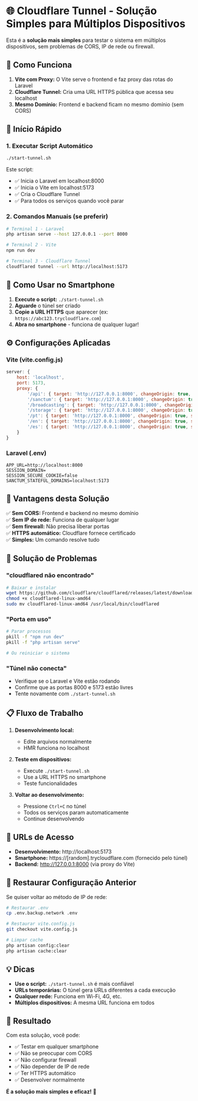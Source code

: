# 🌐 Cloudflare Tunnel - Solução Simples para Múltiplos Dispositivos

Esta é a **solução mais simples** para testar o sistema em múltiplos dispositivos, sem problemas de CORS, IP de rede ou firewall.

## 🎯 Como Funciona

1. **Vite com Proxy:** O Vite serve o frontend e faz proxy das rotas do Laravel
2. **Cloudflare Tunnel:** Cria uma URL HTTPS pública que acessa seu localhost
3. **Mesmo Domínio:** Frontend e backend ficam no mesmo domínio (sem CORS)

## 🚀 Início Rápido

### 1. Executar Script Automático
```bash
./start-tunnel.sh
```

Este script:
- ✅ Inicia o Laravel em localhost:8000
- ✅ Inicia o Vite em localhost:5173  
- ✅ Cria o Cloudflare Tunnel
- ✅ Para todos os serviços quando você parar

### 2. Comandos Manuais (se preferir)
```bash
# Terminal 1 - Laravel
php artisan serve --host 127.0.0.1 --port 8000

# Terminal 2 - Vite
npm run dev

# Terminal 3 - Cloudflare Tunnel
cloudflared tunnel --url http://localhost:5173
```

## 📱 Como Usar no Smartphone

1. **Execute o script:** `./start-tunnel.sh`
2. **Aguarde** o túnel ser criado
3. **Copie a URL HTTPS** que aparecer (ex: `https://abc123.trycloudflare.com`)
4. **Abra no smartphone** - funciona de qualquer lugar!

## ⚙️ Configurações Aplicadas

### Vite (vite.config.js)
```javascript
server: {
    host: 'localhost',
    port: 5173,
    proxy: {
        '/api': { target: 'http://127.0.0.1:8000', changeOrigin: true, secure: false },
        '/sanctum': { target: 'http://127.0.0.1:8000', changeOrigin: true, secure: false },
        '/broadcasting': { target: 'http://127.0.0.1:8000', changeOrigin: true, secure: false },
        '/storage': { target: 'http://127.0.0.1:8000', changeOrigin: true, secure: false },
        '/pt': { target: 'http://127.0.0.1:8000', changeOrigin: true, secure: false },
        '/en': { target: 'http://127.0.0.1:8000', changeOrigin: true, secure: false },
        '/es': { target: 'http://127.0.0.1:8000', changeOrigin: true, secure: false }
    }
}
```

### Laravel (.env)
```env
APP_URL=http://localhost:8000
SESSION_DOMAIN=
SESSION_SECURE_COOKIE=false
SANCTUM_STATEFUL_DOMAINS=localhost:5173
```

## 🔧 Vantagens desta Solução

✅ **Sem CORS:** Frontend e backend no mesmo domínio  
✅ **Sem IP de rede:** Funciona de qualquer lugar  
✅ **Sem firewall:** Não precisa liberar portas  
✅ **HTTPS automático:** Cloudflare fornece certificado  
✅ **Simples:** Um comando resolve tudo  

## 🚨 Solução de Problemas

### "cloudflared não encontrado"
```bash
# Baixar e instalar
wget https://github.com/cloudflare/cloudflared/releases/latest/download/cloudflared-linux-amd64
chmod +x cloudflared-linux-amd64
sudo mv cloudflared-linux-amd64 /usr/local/bin/cloudflared
```

### "Porta em uso"
```bash
# Parar processos
pkill -f "npm run dev"
pkill -f "php artisan serve"

# Ou reiniciar o sistema
```

### "Túnel não conecta"
- Verifique se o Laravel e Vite estão rodando
- Confirme que as portas 8000 e 5173 estão livres
- Tente novamente com `./start-tunnel.sh`

## 📋 Fluxo de Trabalho

1. **Desenvolvimento local:**
   - Edite arquivos normalmente
   - HMR funciona no localhost

2. **Teste em dispositivos:**
   - Execute `./start-tunnel.sh`
   - Use a URL HTTPS no smartphone
   - Teste funcionalidades

3. **Voltar ao desenvolvimento:**
   - Pressione `Ctrl+C` no túnel
   - Todos os serviços param automaticamente
   - Continue desenvolvendo

## 🎯 URLs de Acesso

- **Desenvolvimento:** http://localhost:5173
- **Smartphone:** https://[random].trycloudflare.com (fornecido pelo túnel)
- **Backend:** http://127.0.0.1:8000 (via proxy do Vite)

## 🔄 Restaurar Configuração Anterior

Se quiser voltar ao método de IP de rede:

```bash
# Restaurar .env
cp .env.backup.network .env

# Restaurar vite.config.js
git checkout vite.config.js

# Limpar cache
php artisan config:clear
php artisan cache:clear
```

## 💡 Dicas

- **Use o script:** `./start-tunnel.sh` é mais confiável
- **URLs temporárias:** O túnel gera URLs diferentes a cada execução
- **Qualquer rede:** Funciona em Wi-Fi, 4G, etc.
- **Múltiplos dispositivos:** A mesma URL funciona em todos

## 🎉 Resultado

Com esta solução, você pode:
- ✅ Testar em qualquer smartphone
- ✅ Não se preocupar com CORS
- ✅ Não configurar firewall
- ✅ Não depender de IP de rede
- ✅ Ter HTTPS automático
- ✅ Desenvolver normalmente

**É a solução mais simples e eficaz!** 🚀
